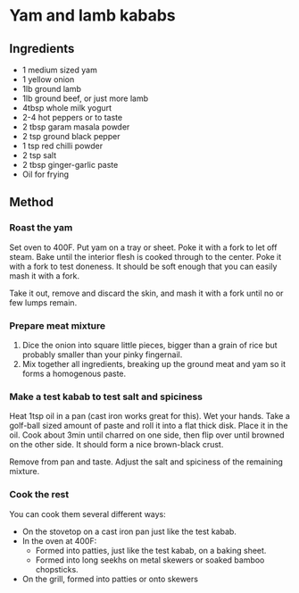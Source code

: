 # Yam and lamb kababs

## Ingredients
* 1 medium sized yam
* 1 yellow onion
* 1lb ground lamb
* 1lb ground beef, or just more lamb
* 4tbsp whole milk yogurt
* 2-4 hot peppers or to taste
* 2 tbsp garam masala powder
* 2 tsp ground black pepper
* 1 tsp red chilli powder
* 2 tsp salt
* 2 tbsp ginger-garlic paste
* Oil for frying

## Method

### Roast the yam

Set oven to 400F. Put yam on a tray or sheet. Poke it with a fork to let off
steam. Bake until the interior flesh is cooked through to the center. Poke it
with a fork to test doneness. It should be soft enough that you can easily mash
it with a fork.

Take it out, remove and discard the skin, and mash it with a fork until no or
few lumps remain.

### Prepare meat mixture

1. Dice the onion into square little pieces, bigger than a grain of rice but
   probably smaller than your pinky fingernail.
2. Mix together all ingredients, breaking up the ground meat and yam so it forms
   a homogenous paste.
   
### Make a test kabab to test salt and spiciness

Heat 1tsp oil in a pan (cast iron works great for this). Wet your hands. Take a
golf-ball sized amount of paste and roll it into a flat thick disk. Place it in
the oil. Cook about 3min until charred on one side, then flip over until browned
on the other side. It should form a nice brown-black crust.

Remove from pan and taste. Adjust the salt and spiciness of the remaining
mixture.

### Cook the rest

You can cook them several different ways:

 - On the stovetop on a cast iron pan just like the test kabab.
 - In the oven at 400F:
   - Formed into patties, just like the test kabab, on a baking sheet.
   - Formed into long seekhs on metal skewers or soaked bamboo chopsticks.
 - On the grill, formed into patties or onto skewers
